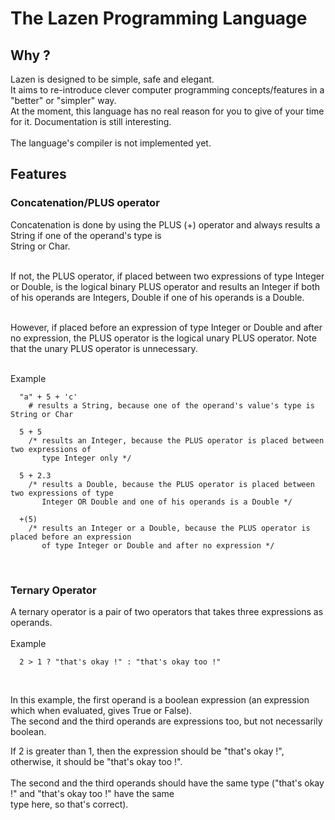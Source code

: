 # The Lazen Programming Language

<h2>Why ?</h2>
Lazen is designed to be simple, safe and elegant.<br>
It aims to re-introduce clever computer programming concepts/features in a "better" or "simpler" way.<br>
At the moment, this language has no real reason for you to give of your time for it. Documentation is still interesting.
<br><br>
The language's compiler is not implemented yet.<br>

<h2>Features</h2>
<h3>Concatenation/PLUS operator</h3>
Concatenation is done by using the PLUS (+) operator and always results a String if one of the operand's type is<br>String or Char.<br><br>

If not, the PLUS operator, if placed between two expressions of type Integer or Double, is the logical binary PLUS operator and results an Integer if both of his operands are Integers, Double if one of his operands is a Double.<br><br>

However, if placed before an expression of type Integer or Double and after no expression, the PLUS operator is the logical unary PLUS operator. Note that the unary PLUS operator is unnecessary.
<br><br>

Example

```
  "a" + 5 + 'c'
    # results a String, because one of the operand's value's type is String or Char
  
  5 + 5
    /* results an Integer, because the PLUS operator is placed between two expressions of
       type Integer only */
       
  5 + 2.3
    /* results a Double, because the PLUS operator is placed between two expressions of type
       Integer OR Double and one of his operands is a Double */
       
  +(5)
    /* results an Integer or a Double, because the PLUS operator is placed before an expression
       of type Integer or Double and after no expression */
```
<br>

<h3>Ternary Operator</h3>
A ternary operator is a pair of two operators that takes three expressions as operands.
<br><br>
Example

```
  2 > 1 ? "that's okay !" : "that's okay too !"
```
<br>

In this example, the first operand is a boolean expression (an expression which when evaluated, gives True or False).<br>
The second and the third operands are expressions too, but not necessarily boolean.

If 2 is greater than 1, then the expression should be "that's okay !", otherwise, it should be "that's okay too !".<br><br>
The second and the third operands should have the same type ("that's okay !" and "that's okay too !" have the same<br>
type here, so that's correct).

<h3></h3>
